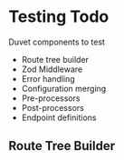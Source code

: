 # Testing Todo

Duvet components to test

- Route tree builder
- Zod Middleware
- Error handling
- Configuration merging
- Pre-processors
- Post-processors
- Endpoint definitions

## Route Tree Builder
